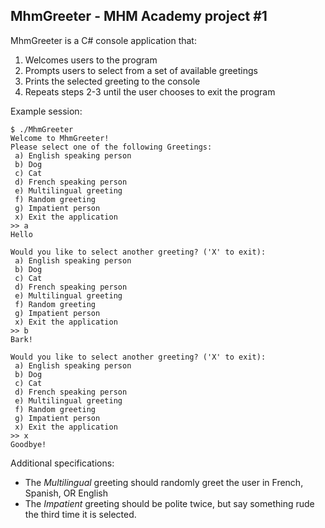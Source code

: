 ## MhmGreeter - MHM Academy project #1

MhmGreeter is a C# console application that:

1. Welcomes users to the program
2. Prompts users to select from a set of available greetings
3. Prints the selected greeting to the console
4. Repeats steps 2-3 until the user chooses  to exit the program

Example session:

```
$ ./MhmGreeter
Welcome to MhmGreeter!
Please select one of the following Greetings:
 a) English speaking person
 b) Dog
 c) Cat
 d) French speaking person
 e) Multilingual greeting
 f) Random greeting
 g) Impatient person
 x) Exit the application
>> a
Hello

Would you like to select another greeting? ('X' to exit):
 a) English speaking person
 b) Dog
 c) Cat
 d) French speaking person
 e) Multilingual greeting
 f) Random greeting
 g) Impatient person
 x) Exit the application
>> b
Bark!

Would you like to select another greeting? ('X' to exit):
 a) English speaking person
 b) Dog
 c) Cat
 d) French speaking person
 e) Multilingual greeting
 f) Random greeting
 g) Impatient person
 x) Exit the application
>> x
Goodbye!
```


Additional specifications: 
* The *Multilingual* greeting should randomly greet the user in French, Spanish, OR English
* The *Impatient* greeting should be polite twice, but say something rude the third time it is selected.
